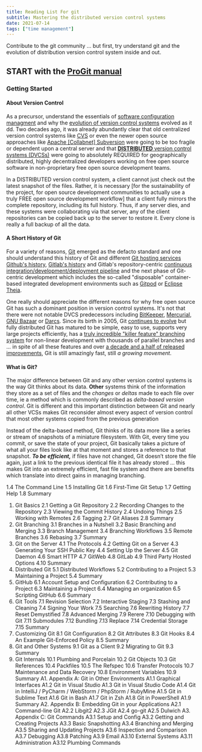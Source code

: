 ```yaml
---
title: Reading List For git
subtitle: Mastering the distributed version control systems
date: 2021-07-14
tags: ["time management"]
---
```



Contribute to the git community ... but first, try understand git and the evolution of distribution version control system inside and out.

## START with the [ProGit manual](https://git-scm.com/book/en/v2)

### Getting Started
#### About Version Control
As a precursor, understand the essentials of [software configuration managment](https://en.wikipedia.org/wiki/Software_configuration_management) and why the [evolution of version control systems](https://en.wikipedia.org/wiki/Comparison_of_version-control_software#History_and_adoption) evolved as it dd. Two decades ago, it was already abundantly clear that old centralized version control systems like [CVS](https://en.wikipedia.org/wiki/Concurrent_Versions_System) or even the newer open source approaches like [Apache [Collabnet] Subversion](https://en.wikipedia.org/wiki/Apache_Subversion) were going to be too fragile or dependent upon a central server and that [**DISTRIBUTED** version control systems (DVCSs)](https://stackoverflow.com/questions/tagged/dvcs) were going to absolutely REQUIRED for geographically distributed, highly decentralized developers working on free open source software in non-proprietary free open source development teams. 

In a DISTRIBUTED version control system, a client cannot just check out the latest snapshot of the files. Rather, it is necessary [for the sustainability of the project, for open source development communities to actually use a truly FREE open source development workflow] that a client fully mirrors the complete repository, including its full history. Thus, if any server dies, and these systems were collaborating via that server, any of the client repositories can be copied back up to the server to restore it. Every clone is really a full backup of all the data.


#### A Short History of Git

For a variety of reasons, [Git](https://en.wikipedia.org/wiki/Git) emerged as the defacto standard and one should understand this history of Git and different [Git hosting services](https://git.wiki.kernel.org/index.php/GitHosting) [Github's history](https://en.wikipedia.org/wiki/GitHub), [Gitlab's history](https://en.wikipedia.org/wiki/GitLab) and Gitlab's repository-centric [continuous integration/development/deployment pipeline](https://docs.gitlab.com/ee/ci/introduction/index.html) and the next phase of Git-centric development which includes the so-called "disposable" container-based integrated development environments such as [Gitpod](https://www.gitpod.io/docs/) or [Eclipse Theia](https://theia-ide.org/docs/).

One really should appreciate the different reasons for why free open source Git has such a dominant position in version control systems. It's not that there were not notable DVCS predecessors including [BitKeeper](https://en.wikipedia.org/wiki/BitKeeper), [Mercurial](https://en.wikipedia.org/wiki/Mercurial), [GNU Bazaar](https://en.wikipedia.org/wiki/GNU_Bazaar) or [Darcs](https://en.wikipedia.org/wiki/Darcs). Since its birth in 2005, Git [continues to evolve](https://git.github.io/rev_news/archive/) but fully distributed Git has matured to be simple, easy to use, supports very large projects efficiently, has a [truly incredible "killer feature" branching system](https://git-scm.com/book/en/v2/Git-Branching-Branches-in-a-Nutshell#ch03-git-branching) for non-linear development with thousands of parallel branches and ... in spite of all these features and over [a decade and a half of released improvements](https://github.com/git/git/tree/master/Documentation/RelNotes), Git is still amazingly fast, still *a growing movement*.

#### What is Git?

The major difference between Git and any other version control systems is the way Git thinks about its data. **Other** systems think of the information they store as a set of files and the *changes* or *deltas* made to each file over time, ie a method which is commonly described as *delta-based version control*. Git is different and this important distinction between Git and nearly all other VCSs makes Git reconsider almost every aspect of version control that most other systems copied from the previous generation

Instead of the delta-based method, Git thinks of its data more like a series or stream of snapshots of a miniature filesystem. With Git, every time you commit, or save the state of your project, Git basically takes a picture of what all your files look like at that moment and stores a reference to that snapshot. ***To be efficient,*** if files have not changed, Git doesn’t store the file again, just a link to the previous identical file it has already stored ... this makes Git into an extremely efficient, fast file system and there are benefits which translate into direct gains in managing branching. 

1.4 The Command Line
1.5 Installing Git
1.6 First-Time Git Setup
1.7 Getting Help
1.8 Summary
1. Git Basics
2.1 Getting a Git Repository
2.2 Recording Changes to the Repository
2.3 Viewing the Commit History
2.4 Undoing Things
2.5 Working with Remotes
2.6 Tagging
2.7 Git Aliases
2.8 Summary
3. Git Branching
3.1 Branches in a Nutshell
3.2 Basic Branching and Merging
3.3 Branch Management
3.4 Branching Workflows
3.5 Remote Branches
3.6 Rebasing
3.7 Summary
4. Git on the Server
4.1 The Protocols
4.2 Getting Git on a Server
4.3 Generating Your SSH Public Key
4.4 Setting Up the Server
4.5 Git Daemon
4.6 Smart HTTP
4.7 GitWeb
4.8 GitLab
4.9 Third Party Hosted Options
4.10 Summary
5. Distributed Git
5.1 Distributed Workflows
5.2 Contributing to a Project
5.3 Maintaining a Project
5.4 Summary
6. GitHub
6.1 Account Setup and Configuration
6.2 Contributing to a Project
6.3 Maintaining a Project
6.4 Managing an organization
6.5 Scripting GitHub
6.6 Summary
7. Git Tools
7.1 Revision Selection
7.2 Interactive Staging
7.3 Stashing and Cleaning
7.4 Signing Your Work
7.5 Searching
7.6 Rewriting History
7.7 Reset Demystified
7.8 Advanced Merging
7.9 Rerere
7.10 Debugging with Git
7.11 Submodules
7.12 Bundling
7.13 Replace
7.14 Credential Storage
7.15 Summary
8. Customizing Git
8.1 Git Configuration
8.2 Git Attributes
8.3 Git Hooks
8.4 An Example Git-Enforced Policy
8.5 Summary
9. Git and Other Systems
9.1 Git as a Client
9.2 Migrating to Git
9.3 Summary
10. Git Internals
10.1 Plumbing and Porcelain
10.2 Git Objects
10.3 Git References
10.4 Packfiles
10.5 The Refspec
10.6 Transfer Protocols
10.7 Maintenance and Data Recovery
10.8 Environment Variables
10.9 Summary
A1. Appendix A: Git in Other Environments
A1.1 Graphical Interfaces
A1.2 Git in Visual Studio
A1.3 Git in Visual Studio Code
A1.4 Git in IntelliJ / PyCharm / WebStorm / PhpStorm / RubyMine
A1.5 Git in Sublime Text
A1.6 Git in Bash
A1.7 Git in Zsh
A1.8 Git in PowerShell
A1.9 Summary
A2. Appendix B: Embedding Git in your Applications
A2.1 Command-line Git
A2.2 Libgit2
A2.3 JGit
A2.4 go-git
A2.5 Dulwich
A3. Appendix C: Git Commands
A3.1 Setup and Config
A3.2 Getting and Creating Projects
A3.3 Basic Snapshotting
A3.4 Branching and Merging
A3.5 Sharing and Updating Projects
A3.6 Inspection and Comparison
A3.7 Debugging
A3.8 Patching
A3.9 Email
A3.10 External Systems
A3.11 Administration
A3.12 Plumbing Commands
